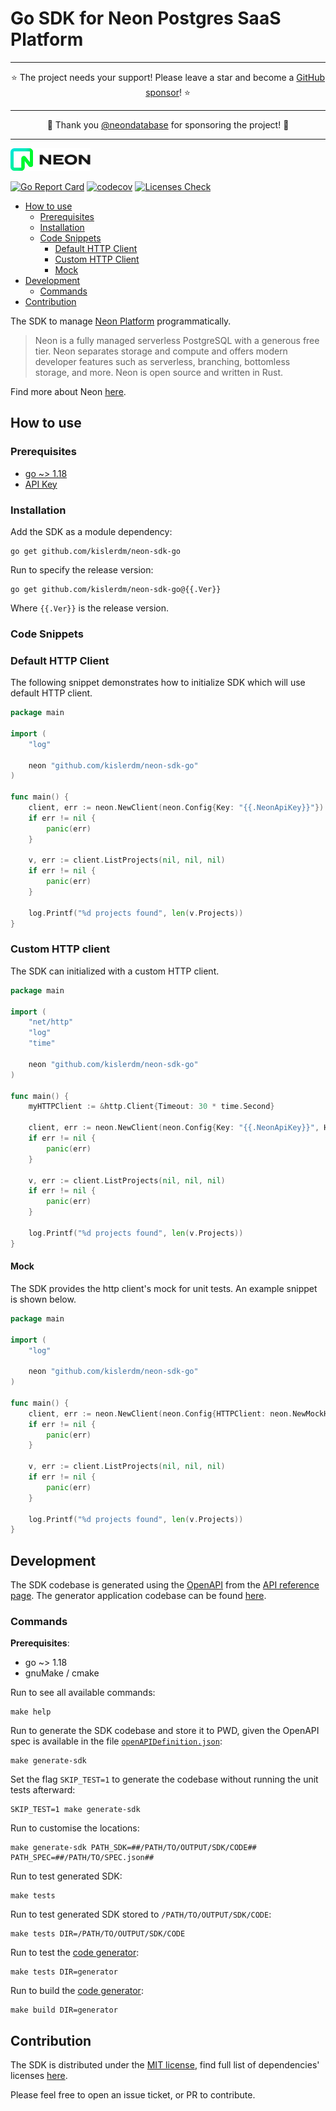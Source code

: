 # Go SDK for Neon Postgres SaaS Platform

-----

<div align="center">
    ⭐ The project needs your support! Please leave a star and become a <a href="https://github.com/sponsors/kislerdm">GitHub sponsor</a>! ⭐
</div>

-----

<div align="center">
    💖 Thank you <a href="https://github.com/neondatabase">@neondatabase</a> for sponsoring the project! 💖
</div>

-----

[![logo](fig/logo.png)](https://neon.tech)

[![Go Report Card](https://goreportcard.com/badge/github.com/kislerdm/neon-sdk-go)](https://goreportcard.com/report/github.com/kislerdm/neon-sdk-go)
[![codecov](https://codecov.io/gh/kislerdm/neon-sdk-go/branch/master/graph/badge.svg?token=F6SF7VX3G3)](https://codecov.io/gh/kislerdm/neon-sdk-go)
[![Licenses Check](https://app.fossa.com/api/projects/git%2Bgithub.com%2Fkislerdm%2Fneon-sdk-go.svg?type=small)](https://app.fossa.com/reports/fcbd29f3-1d63-4437-9946-cb320a567c42)

- [How to use](#how-to-use)
    + [Prerequisites](#prerequisites)
    + [Installation](#installation)
    + [Code Snippets](#code-snippets)
        - [Default HTTP Client](#default-http-client)
        - [Custom HTTP Client](#custom-http-client)
        - [Mock](#mock)
- [Development](#development)
    + [Commands](#commands)
- [Contribution](#contribution)

The SDK to manage [Neon Platform](https://neon.tech) programmatically.

> Neon is a fully managed serverless PostgreSQL with a generous free tier. Neon separates storage and compute and offers
> modern developer features such as serverless, branching, bottomless storage, and more. Neon is open source and written
> in Rust.

Find more about Neon [here](https://neon.tech/docs/introduction/about/).

## How to use

### Prerequisites

- [go ~> 1.18](https://go.dev/dl/)
- [API Key](https://neon.tech/docs/manage/api-keys/)

### Installation

Add the SDK as a module dependency:

```commandline
go get github.com/kislerdm/neon-sdk-go
```

Run to specify the release version:

```commandline
go get github.com/kislerdm/neon-sdk-go@{{.Ver}}
```

Where `{{.Ver}}` is the release version.

### Code Snippets

### Default HTTP Client

The following snippet demonstrates how to initialize SDK which will use default HTTP client.

```go
package main

import (
	"log"

	neon "github.com/kislerdm/neon-sdk-go"
)

func main() {
	client, err := neon.NewClient(neon.Config{Key: "{{.NeonApiKey}}"})
	if err != nil {
		panic(err)
	}

	v, err := client.ListProjects(nil, nil, nil)
	if err != nil {
		panic(err)
	}

	log.Printf("%d projects found", len(v.Projects))
}
```

### Custom HTTP client

The SDK can initialized with a custom HTTP client.

```go
package main

import (
	"net/http"
	"log"
	"time"

	neon "github.com/kislerdm/neon-sdk-go"
)

func main() {
	myHTTPClient := &http.Client{Timeout: 30 * time.Second}

	client, err := neon.NewClient(neon.Config{Key: "{{.NeonApiKey}}", HTTPClient: myHTTPClient})
	if err != nil {
		panic(err)
	}

	v, err := client.ListProjects(nil, nil, nil)
	if err != nil {
		panic(err)
	}

	log.Printf("%d projects found", len(v.Projects))
}
```

#### Mock

The SDK provides the http client's mock for unit tests. An example snippet is shown below.

```go
package main

import (
	"log"

	neon "github.com/kislerdm/neon-sdk-go"
)

func main() {
	client, err := neon.NewClient(neon.Config{HTTPClient: neon.NewMockHTTPClient()})
	if err != nil {
		panic(err)
	}

	v, err := client.ListProjects(nil, nil, nil)
	if err != nil {
		panic(err)
	}

	log.Printf("%d projects found", len(v.Projects))
}
```

## Development

The SDK codebase is generated using the [OpenAPI](https://spec.openapis.org/) from
the [API reference page](https://neon.tech/api-reference/v2/). The generator application codebase can be
found [here](generator).

### Commands

**Prerequisites**:

- go ~> 1.18
- gnuMake / cmake

Run to see all available commands:

```commandline
make help
```

Run to generate the SDK codebase and store it to PWD, given the OpenAPI spec is available in the
file [`openAPIDefinition.json`](openAPIDefinition.json):

```commandline
make generate-sdk
```

Set the flag `SKIP_TEST=1` to generate the codebase without running the unit tests afterward:

```commandline
SKIP_TEST=1 make generate-sdk
```

Run to customise the locations:

```commandline
make generate-sdk PATH_SDK=##/PATH/TO/OUTPUT/SDK/CODE## PATH_SPEC=##/PATH/TO/SPEC.json##
```

Run to test generated SDK:

```commandline
make tests
```

Run to test generated SDK stored to `/PATH/TO/OUTPUT/SDK/CODE`:

```commandline
make tests DIR=/PATH/TO/OUTPUT/SDK/CODE
```

Run to test the [code generator](generator):

```commandline
make tests DIR=generator
```

Run to build the [code generator](generator):

```commandline
make build DIR=generator
```

## Contribution

The SDK is distributed under the [MIT license](LICENSE), find full list of dependencies'
licenses [here](https://app.fossa.com/reports/fcbd29f3-1d63-4437-9946-cb320a567c42).

Please feel free to open an issue ticket, or PR to contribute.
